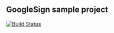 ## GoogleSign sample project

[![Build Status](https://travis-ci.org/bertrandmartel/android-googlesignin.svg?branch=master)](https://travis-ci.org/bertrandmartel/android-googlesignin)
